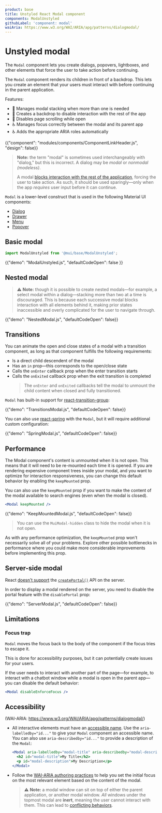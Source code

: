 ```yaml
---
product: base
title: Unstyled React Modal component
components: ModalUnstyled
githubLabel: 'component: modal'
waiAria: https://www.w3.org/WAI/ARIA/apg/patterns/dialogmodal/
---
```


# Unstyled modal

<p class="description">The <code>Modal</code> component lets you create dialogs, popovers, lightboxes, and other elements that force the user to take action before continuing.</p>

The `Modal` component renders its children in front of a backdrop. This lets you create an element that your users must interact with before continuing in the parent application.

Features:

- 🥞 Manages modal stacking when more than one is needed
- 🔐 Creates a backdrop to disable interaction with the rest of the app
- 🔐 Disables page scrolling while open
- ♿️ Manages focus correctly between the modal and its parent app
- ♿️ Adds the appropriate ARIA roles automatically

{{"component": "modules/components/ComponentLinkHeader.js", "design": false}}

> **Note:** the term "modal" is sometimes used interchangeably with "dialog," but this is incorrect.
> A dialog may be _modal_ or _nonmodal (modeless)_.
>
> A modal [blocks interaction with the rest of the application](https://en.wikipedia.org/wiki/Modal_window), forcing the user to take action.
> As such, it should be used sparingly—only when the app _requires_ user input before it can continue.

<!-- Uncomment the next line, once an unstyled dialog component is added in @mui/base -->
<!-- If you are creating a modal dialog, the [`Dialog`](/material-ui/dialog/) component is better suited for this specific use case. -->

`Modal` is a lower-level construct that is used in the following Material UI components:

- [Dialog](/material-ui/react-dialog/)
- [Drawer](/material-ui/react-drawer/)
- [Menu](/material-ui/react-menu/)
- [Popover](/material-ui/react-popover/)

## Basic modal

```js
import ModalUnstyled from '@mui/base/ModalUnstyled';
```

{{"demo": "ModalUnstyled.js", "defaultCodeOpen": false }}

## Nested modal

> ⚠ **Note:** though it is possible to create nested modals—for example, a select modal within a dialog—stacking more than two at a time is discouraged. This is because each successive modal blocks interaction with all elements behind it, making prior states inaccessible and overly complicated for the user to navigate through.

{{"demo": "NestedModal.js", "defaultCodeOpen": false}}

## Transitions

You can animate the open and close states of a modal with a transition component, as long as that component fulfills the following requirements:

- Is a direct child descendent of the modal
- Has an `in` prop—this corresponds to the open/close state
- Calls the `onEnter` callback prop when the enter transition starts
- Calls the `onExited` callback prop when the exit transition is completed
  > The `onEnter` and `onExited` callbacks tell the modal to unmount the child content when closed and fully transitioned.

`Modal` has built-in support for [react-transition-group](https://github.com/reactjs/react-transition-group):

{{"demo": "TransitionsModal.js", "defaultCodeOpen": false}}

You can also use [react-spring](https://github.com/pmndrs/react-spring) with the `Modal`, but it will require additional custom configuration:

{{"demo": "SpringModal.js", "defaultCodeOpen": false}}

## Performance

The Modal component's content is unmounted when it is not open.
This means that it will need to be re-mounted each time it is opened. If you are rendering expensive component trees inside your modal, and you want to optimize for interaction responsiveness, you can change this default behavior by enabling the `keepMounted` prop.

You can also use the `keepMounted` prop if you want to make the content of the modal available to search engines (even when the modal is closed).

```jsx
<Modal keepMounted />
```

{{"demo": "KeepMountedModal.js", "defaultCodeOpen": false}}

> You can use the `MuiModal-hidden` class to hide the modal when it is not open.

As with any performance optimization, the `keepMounted` prop won't necessarily solve all of your problems.
Explore other possible bottlenecks in performance where you could make more considerable improvements before implementing this prop.

## Server-side modal

React [doesn't support](https://github.com/facebook/react/issues/13097) the [`createPortal()`](https://reactjs.org/docs/portals.html) API on the server.

In order to display a modal rendered on the server, you need to disable the portal feature with the `disablePortal` prop:

{{"demo": "ServerModal.js", "defaultCodeOpen": false}}

## Limitations

### Focus trap

`Modal` moves the focus back to the body of the component if the focus tries to escape it.

This is done for accessibility purposes, but it can potentially create issues for your users.

If the user needs to interact with another part of the page—for example, to interact with a chatbot window while a modal is open in the parent app—you can disable the default behavior:

```jsx
<Modal disableEnforceFocus />
```

## Accessibility

(WAI-ARIA: https://www.w3.org/WAI/ARIA/apg/patterns/dialogmodal/)

- All interactive elements must have an [accessible name](https://developer.mozilla.org/en-US/docs/Web/Accessibility/ARIA/Attributes/aria-labelledby). Use the `aria-labelledby="id..."` to give your `Modal` component an accessible name.
  You can also use `aria-describedby="id..."` to provide a description of the `Modal`:

  ```jsx
  <Modal aria-labelledby="modal-title" aria-describedby="modal-description">
    <h2 id="modal-title">My Title</h2>
    <p id="modal-description">My Description</p>
  </Modal>
  ```

- Follow the [WAI-ARIA authoring practices](https://www.w3.org/WAI/ARIA/apg/example-index/dialog-modal/dialog.html) to help you set the initial focus on the most relevant element based on the content of the modal.
  > ⚠ **Note:** a modal window can sit on top of either the parent application, or another modal window. _All_ windows under the topmost modal are **inert**, meaning the user cannot interact with them. This can lead to [conflicting behaviors](#focus-trap).
